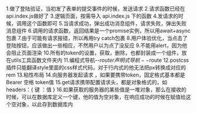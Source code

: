 1.做了登陆验证，当初发了表单的提交事件的时候，发送请求
2.请求函数已经在api.index.js做好了
3.逻辑页面，按需导入 api.index.js 下的函数
4.发请求的时候，调用这个函数即可
5.当请求成功，弹出成功消息组件，请求失败，弹出失败消息组件
6.调用的请求函数，返回结果是一个promise实例，所以用await+async包裹
7.由于可能有请求报错，所以再用try catch包裹
8.用户体验优化，当点击了登陆按钮，应该做出一些相应，不然用户以为点了没反应
9.不能用alert，因为他会阻止页面渲染
10.所有的token的设置，获取，删除，也都封装成一个组件，放在utils工具函数文件夹内
11.编程式导航--$router   声明式导航--$route
12.postcss插件只能翻译style里面的css样式代码，对于行内式的他无法把px转换成对应的rem
13.粘性布局
14.向服务器发起请求 ，如果要携带token，固定格式基本都是 Bearer 空格 token值
15.get请求携带配置请求头，都是对象格式的，如 headers：{ 键 ：值 } 
16.如果获取的服务器的某些值是一堆对象，那么在接收的时候，可以在数据库定义一个键，他的值为空对象，在响应成功的时候在赋值给这个空对象，以此存到数据库内
